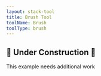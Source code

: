 ```yaml
---
layout: stack-tool
title: Brush Tool
toolName: Brush
toolType: brush
---
```


<h2 class="title is-2">🚧 Under Construction 🚧</h2>

This example needs additional work

<script>

  document.addEventListener("DOMContentLoaded", (event) => {
    const brushTools = cornerstoneTools.store.state.tools.find((tool) => tool.name === 'Brush')

  })

</script>
